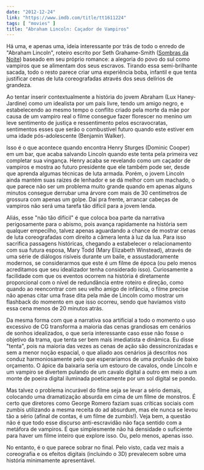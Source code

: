 ```yaml
---
date: "2012-12-24"
link: "https://www.imdb.com/title/tt1611224"
tags: [ "movies" ]
title: "Abraham Lincoln: Caçador de Vampiros"
---
```

Há uma, e apenas uma, ideia interessante por trás de todo o enredo de "Abraham Lincoln", roteiro escrito por Seth Grahame-Smith ([Sombras da Noite]) baseado em seu próprio romance: a alegoria do povo do sul como vampiros que se alimentam dos seus escravos. Tirando essa semi-brilhante sacada, todo o resto parece criar uma experiência boba, infantil e que tenta justificar cenas de luta coreografadas através dos seus delírios de grandeza.

Ao tentar inserir contextualmente a história do jovem Abraham (Lux Haney-Jardine) como um idealista por um país livre, tendo um amigo negro, e estabelecendo ao mesmo tempo o conflito criado pela morte da mãe por causa de um vampiro real o filme consegue fazer florescer no menino um leve sentimento de justiça e ressentimento pelos escravocratas, sentimentos esses que serão o combustível futuro quando este estiver em uma idade pós-adolescente (Benjamin Walker).

Isso é o que acontece quando encontra Henry Sturges (Dominic Cooper) em um bar, que acaba salvando Lincoln quando este tenta pela primeira vez completar sua vingança. Henry acaba se revelando como um caçador de vampiros e mostra ao futuro presidente que ele também pode ser, desde que aprenda algumas técnicas de luta armada. Porém, o jovem Lincoln ainda mantém suas raízes de lenhador e se dá melhor com um machado, o que parece não ser um problema muito grande quando em apenas alguns minutos consegue derrubar uma árvore com mais de 30 centímetros de grossura com apenas um golpe. Daí pra frente, arrancar cabeças de vampiros não será uma tarefa tão difícil para a jovem lenda.

Aliás, esse "não tão difícil" é que coloca boa parte da narrativa perigosamente para o abismo, pois avança rapidamente na história sem qualquer empecilho, talvez apenas aguardando a chance de mostrar cenas de luta coreografadas com direito a câmera lenta à luz da lua. Para isso sacrifica passagens históricas, chegando a estabelecer o relacionamento com sua futura esposa, Mary Todd (Mary Elizabeth Winstead), através de uma série de diálogos risíveis durante um baile, e assustadoramente modernos, se considerarmos que este é um filme de época (ou pelo menos acreditamos que seu idealizador tenha considerado isso). Curiosamente a facilidade com que os eventos ocorrem na história é diretamente proporcional com o nível de redundância entre roteiro e direção, como quando ao reencontrar com seu velho amigo de infância, o filme precise não apenas citar uma frase dita pela mãe de Lincoln como mostrar um flashback do momento em que isso ocorreu, sendo que havíamos visto essa cena menos de 20 minutos atrás.

Da mesma forma com que a narrativa soa artificial a todo o momento o uso excessivo de CG transforma a maioria das cenas grandiosas em cenários de sonhos idealizados, o que seria interessante caso esse não fosse o objetivo da trama, que tenta ser bem mais imediatista e dinâmica. Eu disse "tenta", pois na maioria das vezes as cenas de ação são dessincronizadas e sem a menor noção espacial, o que aliado aos cenários já descritos nos conduz harmoniosamente pelo que esperaríamos de uma profusão de baixo orçamento. O ápice da baixaria seria um estouro de cavalos, onde Lincoln e um vampiro se divertem pulando de um cavalo digital a outro em meio a um monte de poeira digital iluminada poeticamente por um sol digital se pondo.

Mas talvez o problema incurável do filme seja se levar a sério demais, colocando uma dramatização absurda em cima de um filme de monstros. É certo que diretores como George Romero faziam suas críticas sociais com zumbis utilizando a mesma receita do ad absurdum, mas ele nunca se levou tão a sério (afinal de contas, é um filme de zumbis!). Veja bem, a questão não é que todo esse discurso anti-escravidão não faça sentido com a metáfora de vampiros. É que simplesmente não há densidade o suficiente para haver um filme inteiro que explore isso. Ou, pelo menos, apenas isso.

No entanto, é o que parece sobrar no final. Pelo visto, cada vez mais a coreografia e os efeitos digitais (incluindo o 3D) prevalecem sobre uma história minimamente apresentável.

[Sombras da Noite]: /sombras-da-noite
